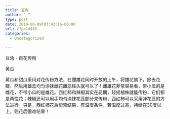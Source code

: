 ```yaml
---
title: 豆角
author: "-"
type: post
date: 2019-06-09T03:42:16+00:00
url: /?p=14485
categories:
  - Uncategorized

---
```

豆角 - 自花传粉
  
黄瓜
  
黄瓜和甜瓜采用对花传粉方法，在雌雄花同时开放的上午，将雄花摘下，除去花瓣，然后用雄蕊均匀涂抹雌花雌蕊柱头就可以了！雌雄花非常容易看，带小瓜的是雌花，不带小瓜的是雄花。西红柿和辣椒其实在花期，轻摇植株就能传粉，它们都是两性花；辣椒还可以用手均匀涂抹花蕊部分来传粉，西红柿可以采用弹花蕊的方法进行。只是，西红柿花后能否结果，有温度条件，若温度过高，持续在30度以上，则花后很难结果！